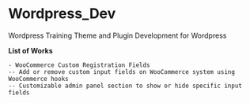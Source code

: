 # Wordpress_Dev
Wordpress Training
Theme and Plugin Development for Wordpress


**List of Works**

```
- WooCommerce Custom Registration Fields
-- Add or remove custom input fields on WooCommerce system using WooCommerce hooks
-- Customizable admin panel section to show or hide specific input fields
```
